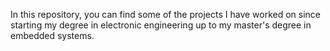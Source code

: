 In this repository, you can find some of the projects I have worked on since starting my degree in electronic engineering up to my master's degree in embedded systems.
